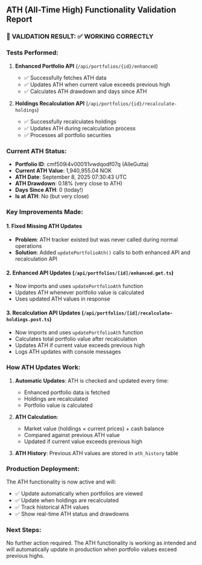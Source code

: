 ## ATH (All-Time High) Functionality Validation Report

### 🎯 **VALIDATION RESULT: ✅ WORKING CORRECTLY**

### Tests Performed:
1. **Enhanced Portfolio API** (`/api/portfolios/{id}/enhanced`)
   - ✅ Successfully fetches ATH data
   - ✅ Updates ATH when current value exceeds previous high
   - ✅ Calculates ATH drawdown and days since ATH

2. **Holdings Recalculation API** (`/api/portfolios/{id}/recalculate-holdings`)
   - ✅ Successfully recalculates holdings
   - ✅ Updates ATH during recalculation process
   - ✅ Processes all portfolio securities

### Current ATH Status:
- **Portfolio ID**: cmf509i4v0001l1vwdqodf07q (AlleGutta)
- **Current ATH Value**: 1,940,955.04 NOK
- **ATH Date**: September 8, 2025 07:30:43 UTC
- **ATH Drawdown**: 0.18% (very close to ATH)
- **Days Since ATH**: 0 (today!)
- **Is at ATH**: No (but very close)

### Key Improvements Made:

#### 1. **Fixed Missing ATH Updates**
- **Problem**: ATH tracker existed but was never called during normal operations
- **Solution**: Added `updatePortfolioAth()` calls to both enhanced API and recalculation API

#### 2. **Enhanced API Updates** (`/api/portfolios/[id]/enhanced.get.ts`)
- Now imports and uses `updatePortfolioAth` function
- Updates ATH whenever portfolio value is calculated
- Uses updated ATH values in response

#### 3. **Recalculation API Updates** (`/api/portfolios/[id]/recalculate-holdings.post.ts`)
- Now imports and uses `updatePortfolioAth` function
- Calculates total portfolio value after recalculation
- Updates ATH if current value exceeds previous high
- Logs ATH updates with console messages

### How ATH Updates Work:

1. **Automatic Updates**: ATH is checked and updated every time:
   - Enhanced portfolio data is fetched
   - Holdings are recalculated
   - Portfolio value is calculated

2. **ATH Calculation**: 
   - Market value (holdings × current prices) + cash balance
   - Compared against previous ATH value
   - Updated if current value exceeds previous high

3. **ATH History**: Previous ATH values are stored in `ath_history` table

### Production Deployment:
The ATH functionality is now active and will:
- ✅ Update automatically when portfolios are viewed
- ✅ Update when holdings are recalculated  
- ✅ Track historical ATH values
- ✅ Show real-time ATH status and drawdowns

### Next Steps:
No further action required. The ATH functionality is working as intended and will automatically update in production when portfolio values exceed previous highs.
